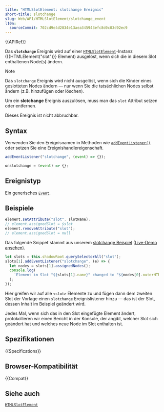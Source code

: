 ```yaml
---
title: "HTMLSlotElement: slotchange Ereignis"
short-title: slotchange
slug: Web/API/HTMLSlotElement/slotchange_event
l10n:
  sourceCommit: 702cd9e4d2834e13aea345943efc8d0c03d92ec9
---
```


{{APIRef}}

Das **`slotchange`** Ereignis wird auf einer [`HTMLSlotElement`](/de/docs/Web/API/HTMLSlotElement)-Instanz ({{HTMLElement("slot")}} Element) ausgelöst, wenn sich die in diesem Slot enthaltenen Node(s) ändern.

> [!NOTE]
> Das `slotchange` Ereignis wird nicht ausgelöst, wenn sich die Kinder eines geslotteten Nodes ändern — nur wenn Sie die tatsächlichen Nodes selbst ändern (z.B. hinzufügen oder löschen).

Um ein **slotchange** Ereignis auszulösen, muss man das `slot` Attribut setzen oder entfernen.

Dieses Ereignis ist nicht abbruchbar.

## Syntax

Verwenden Sie den Ereignisnamen in Methoden wie [`addEventListener()`](/de/docs/Web/API/EventTarget/addEventListener) oder setzen Sie eine Ereignishandlereigenschaft.

```js
addEventListener("slotchange", (event) => {});

onslotchange = (event) => {};
```

## Ereignistyp

Ein generisches [`Event`](/de/docs/Web/API/Event).

## Beispiele

```js
element.setAttribute("slot", slotName);
// element.assignedSlot = $slot
element.removeAttribute("slot");
// element.assignedSlot = null
```

Das folgende Snippet stammt aus unserem [slotchange Beispiel](https://github.com/mdn/web-components-examples/tree/main/slotchange) ([Live-Demo ansehen](https://mdn.github.io/web-components-examples/slotchange/)).

```js
let slots = this.shadowRoot.querySelectorAll("slot");
slots[1].addEventListener("slotchange", (e) => {
  let nodes = slots[1].assignedNodes();
  console.log(
    `Element in Slot "${slots[1].name}" changed to "${nodes[0].outerHTML}".`,
  );
});
```

Hier greifen wir auf alle `<slot>` Elemente zu und fügen dann dem zweiten Slot der Vorlage einen `slotchange` Ereignislistener hinzu — das ist der Slot, dessen Inhalt im Beispiel geändert wird.

Jedes Mal, wenn sich das in den Slot eingefügte Element ändert, protokollieren wir einen Bericht in der Konsole, der angibt, welcher Slot sich geändert hat und welches neue Node im Slot enthalten ist.

## Spezifikationen

{{Specifications}}

## Browser-Kompatibilität

{{Compat}}

## Siehe auch

[`HTMLSlotElement`](/de/docs/Web/API/HTMLSlotElement)
